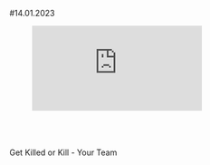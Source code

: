 #14.01.2023
<br>
<!-- blank line -->
<figure class="video_container">
  <iframe src="https://cdn.discordapp.com/attachments/1008896779716137094/1063824040596357170/1_2.mp4" frameborder="0" allowfullscreen="true"> </iframe>
</figure>
<!-- blank line -->

<br>
<br><br>
Get Killed or Kill - Your Team<br>
